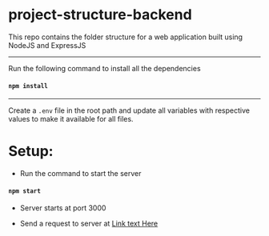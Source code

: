 # project-structure-backend
This repo contains the folder structure for a web application built using NodeJS and ExpressJS

---
Run the following command to install all the dependencies

#### <code>npm install</code>


---
Create a <code>.env</code> file in the root path and update all variables with respective values to make it available for all files.

# Setup:

* Run the command to start the server
#### <code>npm start</code>

* Server starts at port 3000

* Send a request to server at [Link text Here](http://localhost:3000)
